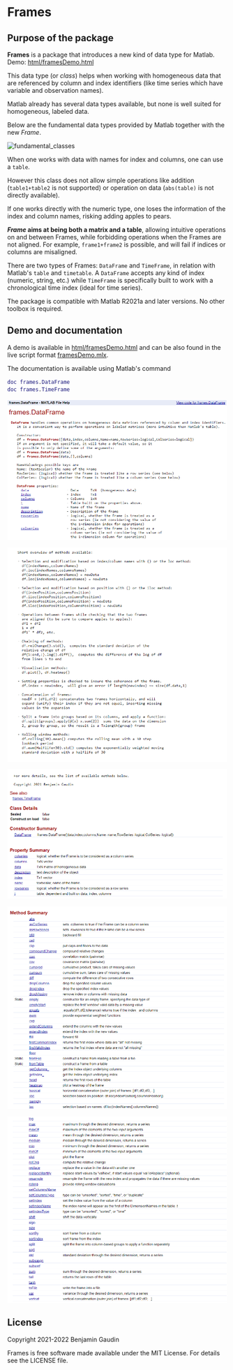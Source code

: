 # Frames

## Purpose of the package
**Frames** is a package that introduces a new kind of data type for Matlab. Demo: [html/framesDemo.html](https://htmlpreview.github.io/?https://github.com/benjamingaudin/Frames/blob/main/html/framesDemo.html) 

This data type (or _class_) helps when working with homogeneous data that are referenced by column and index identifiers (like time series which have variable and observation names).

Matlab already has several data types available, but none is well suited for homogeneous, labeled data.

Below are the fundamental data types provided by Matlab together with the new _Frame_.

![fundamental_classes](https://user-images.githubusercontent.com/57812158/124361682-8ef69e00-dc30-11eb-8fa3-1b4e81f24140.png)

When one works with data with names for index and columns, one can use a `table`.

However this class does not allow simple operations like addition (`table1+table2` is not supported) or operation on data (`abs(table)` is not directly available).

If one works directly with the numeric type, one loses the information of the index and column names, risking adding apples to pears.

**_Frame_ aims at being both a matrix and a table**, allowing intuitive operations on and between Frames, while forbidding operations when the Frames are not aligned.
For example, `frame1+frame2` is possible, and will fail if indices or columns are misaligned.

There are two types of Frames: `DataFrame` and `TimeFrame`, in relation with Matlab's `table` and `timetable`.
A `DataFrame` accepts any kind of index (numeric, string, etc.) while `TimeFrame` is specifically built to work with a chronological time index (ideal for time series).

The package is compatible with Matlab R2021a and later versions. No other toolbox is required.

## Demo and documentation
A demo is available in [html/framesDemo.html](https://htmlpreview.github.io/?https://github.com/benjamingaudin/Frames/blob/main/html/framesDemo.html) and can be also found in the live script format [framesDemo.mlx](framesDemo.mlx).

The documentation is available using Matlab's command
```Matlab
doc frames.DataFrame
doc frames.TimeFrame
```
<p><img src="img/docIntro.png"></p>
<p><img src="img/docMethodsDescr.png"></p>
<p><img src="img/docProps.png"></p>
<p><img src="img/docMethodsSummary1.png"></p>
<p><img src="img/docMethodsSummary2.png"></p>

## License
Copyright 2021-2022 Benjamin Gaudin

Frames is free software made available under the MIT License. For details see the LICENSE file.
